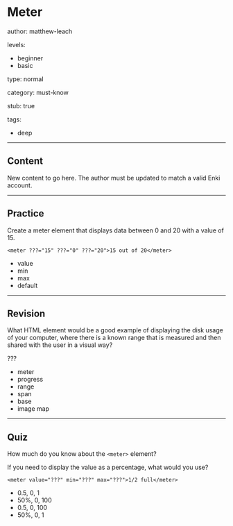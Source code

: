 # Meter
author: matthew-leach

levels:
  - beginner
  - basic

type: normal

category: must-know

stub: true


tags:
  - deep

---
## Content

New content to go here. The author must be updated to match a valid Enki account.

---
## Practice

Create a meter element that displays data between 0 and 20 with a value of 15. 

`<meter ???="15" ???="0" ???="20">15 out of 20</meter>`

* value
* min
* max
* default

---
## Revision

What HTML element would be a good example of displaying the disk usage of your computer, where there is a known range that is measured and then shared with the user in a visual way?

???

* meter
* progress
* range
* span
* base
* image map

--- 
## Quiz

How much do you know about the `<meter>` element?

If you need to display the value as a percentage, what would you use?

`<meter value="???" min="???" max="???">1/2 full</meter>`

* 0.5, 0, 1
* 50%, 0, 100
* 0.5, 0, 100
* 50%, 0, 1




